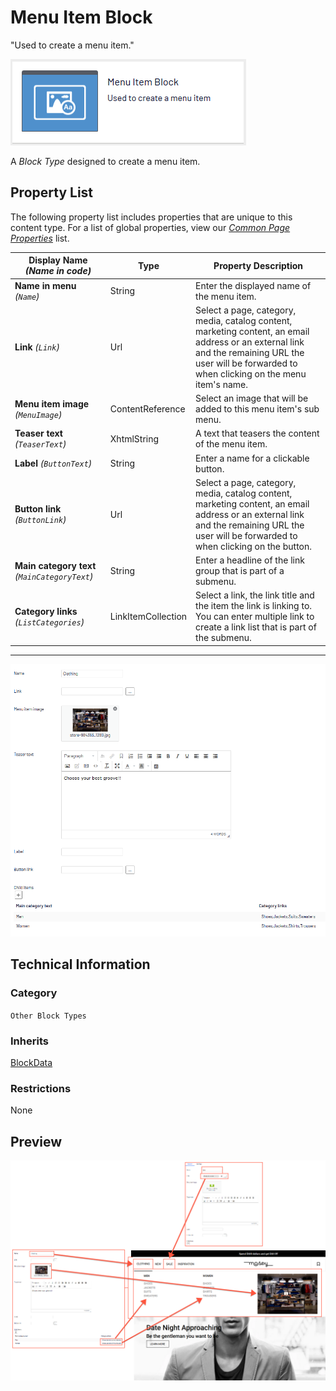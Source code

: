 # Menu Item Block
"Used to create a menu item."

![Menu Item Block](Screenshots/Menu%20Item%20Block%20-%20icon.png)

A *Block Type* designed to create a menu item.

## Property List
The following property list includes properties that are unique to this content type. For a list of global properties, view our [*Common Page Properties*](../../Common%20Page%20Properties.md) list.

Display Name *(Name in code)* | Type | Property Description
--------------|------|---------------
**Name in menu** *(`Name`)* | String | Enter the displayed name of the menu item.
**Link** *(`Link`)* | Url | Select a page, category, media, catalog content, marketing content, an email address or an external link and the remaining URL the user will be forwarded to when clicking on the menu item's name.
**Menu item image** *(`MenuImage`)* | ContentReference | Select an image that will be added to this menu item's sub menu.
**Teaser text** *(`TeaserText`)* | XhtmlString | A text that teasers the content of the menu item.
**Label** *(`ButtonText`)* | String | Enter a name for a clickable button.
**Button link** *(`ButtonLink`)* | Url | Select a page, category, media, catalog content, marketing content, an email address or an external link and the remaining URL the user will be forwarded to when clicking on the button.
**Main category text** *(`MainCategoryText`)* | String | Enter a headline of the link group that is part of a submenu.
**Category links** *(`ListCategories`)* | LinkItemCollection | Select a link, the link title and the item the link is linking to. You can enter multiple link to create a link list that is part of the submenu.

** **
![Menu Item Block - Content tab](Screenshots/Menu%20Item%20Block%20-%20Content%20tab.png)

## Technical Information

### Category
`Other Block Types`

### Inherits
[BlockData](#)

### Restrictions
None

## Preview
![Menu Item Block - Preview](Screenshots/Menu%20Item%20Block%20-%20Preview.png)

